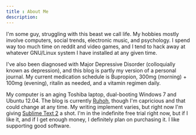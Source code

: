 ```yaml
---
title : About Me
description:
---
```


I'm some guy, struggling with this beast we call life. My hobbies mostly involve computers, social trends, electronic music, and psychology. I spend way too much time on reddit and video games, and I tend to hack away at whatever GNU/Linux system I have installed at any given time. 

I've also been diagnosed with Major Depressive Disorder (colloquially known as depression), and this blog is partly my version of a personal journal. My current medication schedule is Bupropion, 300mg (morning) + 100mg (evening), ritalin as needed, and a vitamin regimen daily.

My computer is an aging Toshiba laptop, dual-booting Windows 7 and Ubuntu 12.04. The blog is currently [Ruhoh](http://ruhoh.com/ "Ruhoh blog engine"), though I'm capricious and that could change at any time. My writing implement varies, but right now I'm giving [Sublime Text 2](http://www.sublimetext.com/) a shot. I'm in the indefinite free trial right now, but if I like it, and if I get enough money, I definitely plan on purchasing it. I like supporting good software.